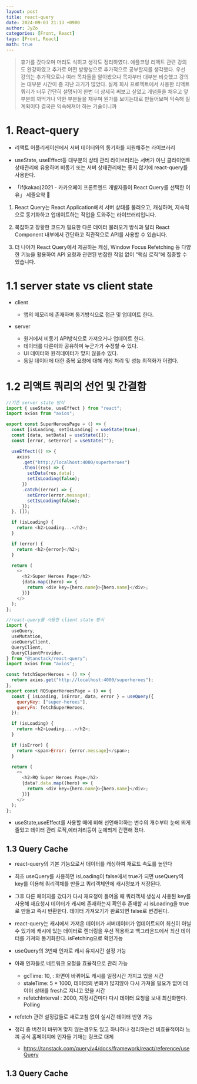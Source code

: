 ```yaml
---
layout: post
title: react-query
date: 2024-09-03 21:13 +0900
author: JyZo
categories: [Front, React]
tags: [Front, React]
math: true
---
```


> 휴가를 갔다오며 머리도 식히고 생각도 정리하였다. 애플코딩 리액트 관련 강의도 완강하였고 추가로 어떤 방향성으로 추가적으로 공부할지를 생각했다. 우선 강의는 추가적으로나 여러 목차들을 알아봤으나 목차부터 대부분 비슷했고 강의는 대부분 시간이 좀 지난 과거가 많았다.
> 실제 회사 프로젝트에서 사용한 리액트쿼리가 너무 간단히 설명되어 한번 더 상세히 써보고 싶었고 개념들을 채우고 앞부분의 까먹거나 약한 부분들을 채우며 뭔가를 보이는대로 만들어보며 익숙해 질 계획이다 결국은 익숙해져야 하는 기술이니까

# 1. React-query

- 리액트 어플리케이션에서 서버 데이터와의 동기화를 지원해주는 라이브러리
- useState, useEffect등 대부분의 상태 관리 라이브러리는 서버가 아닌 클라이언트 상태관리에 유용하며 비동기 또는 서버 상태관리에는 좋지 않기에 react-query를 사용한다.

- 「if(kakao)2021 - 카카오페이 프론트엔드 개발자들이 React Query를 선택한 이유」 세줄요약 🤟

1. React Query는 React Application에서 서버 상태를 불러오고, 캐싱하며, 지속적으로 동기화하고 업데이트하는 작업을 도와주는 라이브러리입니다.

2. 복잡하고 장황한 코드가 필요한 다른 데이터 불러오기 방식과 달리 React Component 내부에서 간단하고 직관적으로 API를 사용할 수 있습니다.

3. 더 나아가 React Query에서 제공하는 캐싱, Window Focus Refetching 등 다양한 기능을 활용하여 API 요청과 관련된 번잡한 작업 없이 “핵심 로직”에 집중할 수 있습니다.

# 1.1 server state vs client state

- client

  - 앱의 메모리에 존재하며 동기방식으로 접근 및 업데이트 한다.

- server
  - 원거에서 비동기 API방식으로 가져오거나 업데이트 한다.
  - 데이터를 다른이와 공유하며 누군가가 수정할 수 있다.
  - UI 데이터와 원격데이터가 맞지 않을수 있다.
  - 동일 데이터에 대한 중복 요청에 대해 캐싱 처리 및 성능 최적화가 어렵다.

# 1.2 리액트 쿼리의 선언 및 간결함

```javascript
//기존 server state 방식
import { useState, useEffect } from "react";
import axios from "axios";

export const SuperHeroesPage = () => {
  const [isLoading, setIsLoading] = useState(true);
  const [data, setData] = useState([]);
  const [error, setError] = useState("");

  useEffect(() => {
    axios
      .get("http://localhost:4000/superheroes")
      .then((res) => {
        setData(res.data);
        setIsLoading(false);
      })
      .catch((error) => {
        setError(error.message);
        setIsLoading(false);
      });
  }, []);

  if (isLoading) {
    return <h2>Loading...</h2>;
  }

  if (error) {
    return <h2>{error}</h2>;
  }

  return (
    <>
      <h2>Super Heroes Page</h2>
      {data.map((hero) => {
        return <div key={hero.name}>{hero.name}</div>;
      })}
    </>
  );
};
```

```javascript
//react-query를 사용한 client state 방식
import {
  useQuery,
  useMutation,
  useQueryClient,
  QueryClient,
  QueryClientProvider,
} from "@tanstack/react-query";
import axios from "axios";

const fetchSuperHeroes = () => {
  return axios.get("http://localhost:4000/superheroes");
};
export const RQSuperHeroesPage = () => {
  const { isLoading, isError, data, error } = useQuery({
    queryKey: ["super-heroes"],
    queryFn: fetchSuperHeroes,
  });

  if (isLoading) {
    return <h2>Loading....</h2>;
  }

  if (isError) {
    return <span>Error: {error.message}</span>;
  }

  return (
    <>
      <h2>RQ Super Heroes Page</h2>
      {data?.data.map((hero) => {
        return <div key={hero.name}>{hero.name}</div>;
      })}
    </>
  );
};
```

- useState,useEffect를 사용할 때에 비해 선언해야하는 변수의 개수부터 눈에 띄게 줄었고 데이터 관리 로직,에러처리등이 눈에띄게 간편해 졌다.

## 1.3 Query Cache

- react-query의 기본 기능으로서 데이터를 캐싱하여 재로드 속도를 높인다
- 최초 useQuery를 사용하면 isLoading이 false에서 true가 되면 useQuery의 key를 이용해 쿼리객체를 만들고 쿼리객체안에 캐시정보가 저장된다.
- 그후 다른 페이지를 갔다가 다시 재요청이 들어올 때 쿼리객체 생성시 사용된 key를 사용해 재요청시 데이터가 캐시에 존재하는지 확인후 존재할 시 isLoading을 true로 만들고 즉시 반환한다. 데이터 가져오기가 완료되면 false로 변경된다.
- react-query는 캐시에서 가져온 데이터가 서버데이터가 업데이트되어 최신이 아닐수 있기에 캐시에 있는 데이터로 렌더링을 우선 적용하고 백그라운드에서 최신 데이터를 가져와 동기화한다. isFetching으로 확인가능
- useQuery의 3번째 인자로 캐시 유지시간 설정 가능
- 아래 인자들로 네트워크 요청을 효율적으로 관리 가능
  - gcTime: 10, : 화면이 바뀌어도 캐시를 일정시간 가지고 있을 시간
  - staleTime: 5 \* 1000, 데이터의 변화가 많지않아 다시 가져올 필요가 없어 데이터 상태를 fresh로 지니고 있을 시간
  - refetchInterval : 2000, 지정시간마다 다시 데이터 요청을 보내 최신화한다. Polling
- refetch 관련 설정값들로 새로고침 없이 실시간 데이터 반영 가능

- 정리 중 버전이 바뀌며 맞지 않는경우도 있고 하나하나 정리하는건 비효율적이라 느껴 공식 홈페이지에 인자들 기재는 링크로 대체
  - https://tanstack.com/query/v4/docs/framework/react/reference/useQuery


## 1.3 Query Cache